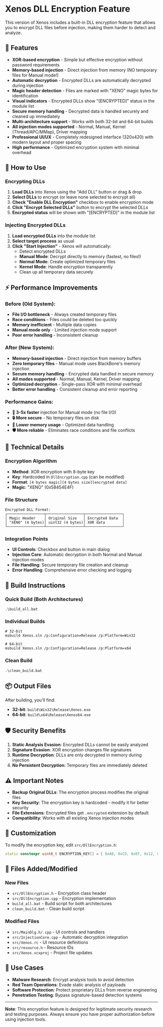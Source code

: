 # Xenos DLL Encryption Feature

This version of Xenos includes a built-in DLL encryption feature that allows you to encrypt DLL files before injection, making them harder to detect and analyze.

## 🔐 Features

- **XOR-based encryption** - Simple but effective encryption without password requirements
- **Memory-based injection** - Direct injection from memory (NO temporary files for Manual mode!)
- **Automatic decryption** - Encrypted DLLs are automatically decrypted during injection
- **Magic header detection** - Files are marked with "XENO" magic bytes for identification
- **Visual indicators** - Encrypted DLLs show "[ENCRYPTED]" status in the module list
- **Secure memory handling** - Decrypted data is handled securely and cleaned up immediately
- **Multi-architecture support** - Works with both 32-bit and 64-bit builds
- **All injection modes supported** - Normal, Manual, Kernel (Thread/APC/MMap), Driver mapping
- **Professional UI/UX** - Completely redesigned interface (320x420) with modern layout and proper spacing
- **High performance** - Optimized encryption system with minimal overhead

## 🚀 How to Use

### Encrypting DLLs

1. **Load DLLs** into Xenos using the "Add DLL" button or drag & drop
2. **Select DLLs** to encrypt (or leave none selected to encrypt all)
3. **Check "Enable DLL Encryption"** checkbox to enable encryption mode
4. **Click "Encrypt Selected DLLs"** button to encrypt the selected DLLs
5. **Encrypted status** will be shown with "[ENCRYPTED]" in the module list

### Injecting Encrypted DLLs

1. **Load encrypted DLLs** into the module list
2. **Select target process** as usual
3. **Click "Start Injection"** - Xenos will automatically:
   - Detect encrypted DLLs
   - **Manual Mode**: Decrypt directly to memory (fastest, no files!)
   - **Normal Mode**: Create optimized temporary files
   - **Kernel Mode**: Handle encryption transparently
   - Clean up all temporary data securely

## ⚡ Performance Improvements

### Before (Old System):
- **File I/O bottleneck** - Always created temporary files
- **Race conditions** - Files could be deleted too quickly
- **Memory inefficient** - Multiple data copies
- **Manual mode only** - Limited injection mode support
- **Poor error handling** - Inconsistent cleanup

### After (New System):
- **Memory-based injection** - Direct injection from memory buffers
- **Zero temporary files** - Manual mode uses BlackBone's memory injection
- **Secure memory handling** - Encrypted data handled in secure memory
- **All modes supported** - Normal, Manual, Kernel, Driver mapping
- **Optimized decryption** - Single-pass XOR with minimal overhead
- **Better error handling** - Consistent cleanup and error reporting

### Performance Gains:
- **🚀 3-5x faster** injection for Manual mode (no file I/O)
- **🔒 More secure** - No temporary files on disk
- **💾 Lower memory usage** - Optimized data handling
- **🛡️ More reliable** - Eliminates race conditions and file conflicts

## 🔧 Technical Details

### Encryption Algorithm
- **Method**: XOR encryption with 8-byte key
- **Key**: Hardcoded in `DllEncryption.cpp` (can be modified)
- **Format**: `[4 bytes magic][4 bytes size][encrypted data]`
- **Magic**: "XENO" (0x58454E4F)

### File Structure
```
Encrypted DLL Format:
┌─────────────────┬─────────────────┬─────────────────┐
│ Magic Header    │ Original Size   │ Encrypted Data  │
│ "XENO" (4 bytes)│ uint32 (4 bytes)│ XOR data        │
└─────────────────┴─────────────────┴─────────────────┘
```

### Integration Points
- **UI Controls**: Checkbox and button in main dialog
- **Injection Core**: Automatic decryption in both Normal and Manual injection modes
- **File Handling**: Secure temporary file creation and cleanup
- **Error Handling**: Comprehensive error checking and logging

## 📁 Build Instructions

### Quick Build (Both Architectures)
```batch
.\build_all.bat
```

### Individual Builds
```batch
# 32-bit
msbuild Xenos.sln /p:Configuration=Release /p:Platform=Win32

# 64-bit  
msbuild Xenos.sln /p:Configuration=Release /p:Platform=x64
```

### Clean Build
```batch
.\clean_build.bat
```

## 📦 Output Files

After building, you'll find:
- **32-bit**: `build\Win32\Release\Xenos.exe`
- **64-bit**: `build\x64\Release\Xenos64.exe`

## 🛡️ Security Benefits

1. **Static Analysis Evasion**: Encrypted DLLs cannot be easily analyzed
2. **Signature Evasion**: XOR encryption changes file signatures
3. **Runtime Decryption**: DLLs are only decrypted in memory during injection
4. **No Persistent Decryption**: Temporary files are immediately deleted

## ⚠️ Important Notes

- **Backup Original DLLs**: The encryption process modifies the original files
- **Key Security**: The encryption key is hardcoded - modify it for better security
- **File Extensions**: Encrypted files get `.encrypted` extension by default
- **Compatibility**: Works with all existing Xenos injection modes

## 🔧 Customization

To modify the encryption key, edit `src/DllEncryption.h`:
```cpp
static constexpr uint8_t ENCRYPTION_KEY[] = { 0xAB, 0xCD, 0xEF, 0x12, 0x34, 0x56, 0x78, 0x9A };
```

## 📝 Files Added/Modified

### New Files
- `src/DllEncryption.h` - Encryption class header
- `src/DllEncryption.cpp` - Encryption implementation
- `build_all.bat` - Build script for both architectures
- `clean_build.bat` - Clean build script

### Modified Files
- `src/MainDlg.h/.cpp` - UI controls and handlers
- `src/InjectionCore.cpp` - Automatic decryption integration
- `src/Xenos.rc` - UI resource definitions
- `src/resource.h` - Resource IDs
- `src/Xenos.vcxproj` - Project file updates

## 🎯 Use Cases

- **Malware Research**: Encrypt analysis tools to avoid detection
- **Red Team Operations**: Evade static analysis of payloads
- **Software Protection**: Protect proprietary DLLs from reverse engineering
- **Penetration Testing**: Bypass signature-based detection systems

---

**Note**: This encryption feature is designed for legitimate security research and testing purposes. Always ensure you have proper authorization before using injection tools. 